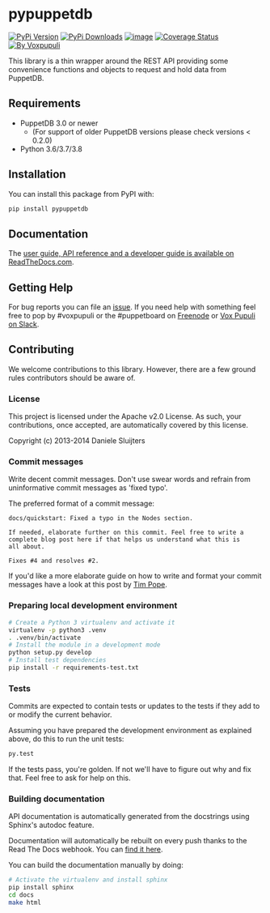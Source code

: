 # pypuppetdb

[![PyPi Version](https://img.shields.io/pypi/v/pypuppetdb)](https://pypi.org/project/pypuppetdb/)
[![PyPi Downloads](https://img.shields.io/pypi/dm/pypuppetdb)](https://pypi.org/project/pypuppetdb/)
[![image](https://api.travis-ci.org/voxpupuli/pypuppetdb.png)](https://travis-ci.org/voxpupuli/pypuppetdb)
[![Coverage Status](https://img.shields.io/coveralls/voxpupuli/pypuppetdb.svg)](https://coveralls.io/r/voxpupuli/pypuppetdb)
[![By Voxpupuli](https://img.shields.io/badge/by-Vox%20Pupuli%20%F0%9F%A6%8A-ef902f.svg)](http://voxpupuli.org)

This library is a thin wrapper around the REST API providing some
convenience functions and objects to request and hold data from
PuppetDB.

## Requirements

* PuppetDB 3.0 or newer
  * (For support of older PuppetDB versions please check versions < 0.2.0)
* Python 3.6/3.7/3.8

## Installation

You can install this package from PyPI with:

```bash
pip install pypuppetdb
```

## Documentation

The [user guide, API reference and a developer guide is available on ReadTheDocs.com](https://pypuppetdb.readthedocs.org/en/latest/).

## Getting Help

For bug reports you can file an
[issue](https://github.com/voxpupuli/pypuppetdb/issues). If you need
help with something feel free to pop by \#voxpupuli or the \#puppetboard on
[Freenode](http://freenode.net) or [Vox Pupuli on Slack](https://puppetcommunity.slack.com/messages/voxpupuli/).

## Contributing

We welcome contributions to this library. However, there are a few
ground rules contributors should be aware of.

### License

This project is licensed under the Apache v2.0 License. As such, your
contributions, once accepted, are automatically covered by this license.

Copyright (c) 2013-2014 Daniele Sluijters

### Commit messages

Write decent commit messages. Don't use swear words and refrain from
uninformative commit messages as 'fixed typo'.

The preferred format of a commit message:

    docs/quickstart: Fixed a typo in the Nodes section.
    
    If needed, elaborate further on this commit. Feel free to write a
    complete blog post here if that helps us understand what this is
    all about.
    
    Fixes #4 and resolves #2.

If you'd like a more elaborate guide on how to write and format your
commit messages have a look at this post by [Tim
Pope](http://tbaggery.com/2008/04/19/a-note-about-git-commit-messages.html).

### Preparing local development environment

```bash
# Create a Python 3 virtualenv and activate it
virtualenv -p python3 .venv
. .venv/bin/activate
# Install the module in a development mode
python setup.py develop
# Install test dependencies
pip install -r requirements-test.txt
```
### Tests

Commits are expected to contain tests or updates to the tests if they add to
or modify the current behavior.

Assuming you have prepared the development environment as explained above,
do this to run the unit tests:

```bash
py.test
```

If the tests pass, you're golden. If not we'll have to figure out why
and fix that. Feel free to ask for help on this.

### Building documentation

API documentation is automatically generated from the docstrings using
Sphinx's autodoc feature.

Documentation will automatically be rebuilt on every push thanks to the
Read The Docs webhook. You can [find it
here](https://pypuppetdb.readthedocs.org/en/latest/).

You can build the documentation manually by doing:

```bash
# Activate the virtualenv and install sphinx
pip install sphinx
cd docs
make html
```
